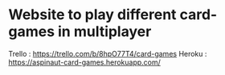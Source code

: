 # Website to play different card-games in multiplayer

Trello : https://trello.com/b/8hpO77T4/card-games
Heroku : https://aspinaut-card-games.herokuapp.com/

